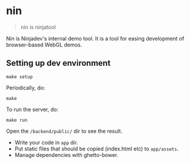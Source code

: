 # nin

> nin is ninjatool

Nin is Ninjadev's internal demo tool.
It is a tool for easing development of browser-based WebGL demos.

## Setting up dev environment

```
make setup
```

Periodically, do:

```
make
```

To run the server, do:

```
make run
```

Open the `/backend/public/` dir to see the result.

* Write your code in `app` dir.
* Put static files that should be copied (index.html etc) to `app/assets`.
* Manage dependencies with ghetto-bower.
